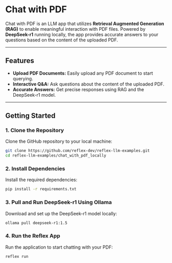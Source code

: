 # Chat with PDF  

Chat with PDF is an LLM app that utilizes **Retrieval Augmented Generation (RAG)** to enable meaningful interaction with PDF files. Powered by **DeepSeek-r1** running locally, the app provides accurate answers to your questions based on the content of the uploaded PDF.  

---

## Features  
- **Upload PDF Documents:** Easily upload any PDF document to start querying.  
- **Interactive Q&A:** Ask questions about the content of the uploaded PDF.  
- **Accurate Answers:** Get precise responses using RAG and the DeepSeek-r1 model.  

---

## Getting Started  

### 1. Clone the Repository  
Clone the GitHub repository to your local machine:  
```bash  
git clone https://github.com/reflex-dev/reflex-llm-examples.git  
cd reflex-llm-examples/chat_with_pdf_locally  
```  

### 2. Install Dependencies  
Install the required dependencies:  
```bash  
pip install -r requirements.txt  
```  

### 3. Pull and Run DeepSeek-r1 Using Ollama  
Download and set up the DeepSeek-r1 model locally:  
```bash  
ollama pull deepseek-r1:1.5
```  

### 4. Run the Reflex App  
Run the application to start chatting with your PDF:  
```bash  
reflex run  
```  